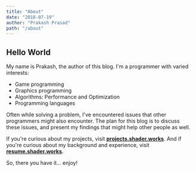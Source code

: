 ```yaml
---
title: "About"
date: "2018-07-19"
author: "Prakash Prasad"
path: "/about"
---
```


## Hello World

My name is Prakash, the author of this blog. I'm a programmer with varied interests:
- Game programming
- Graphics programming
- Algorithms: Performance and Optimization
- Programming languages

Often while solving a problem, I've encountered issues that other programmers might also encounter. The plan for this blog is to discuss these issues, and present my findings that might help other people as well.

If you're curious about my projects, visit **[projects.shader.works](https://projects.shader.works/)**. And if you're curious about my background and experience, visit **[resume.shader.works](https://resume.shader.works/)**.

So, there you have it... enjoy!
